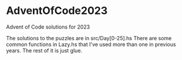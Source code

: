 # AdventOfCode2023
Advent of Code solutions for 2023

The solutions to the puzzles are in src/Day[0-25].hs
There are some common functions in Lazy.hs that I've used more than one in previous years.
The rest of it is just glue.
